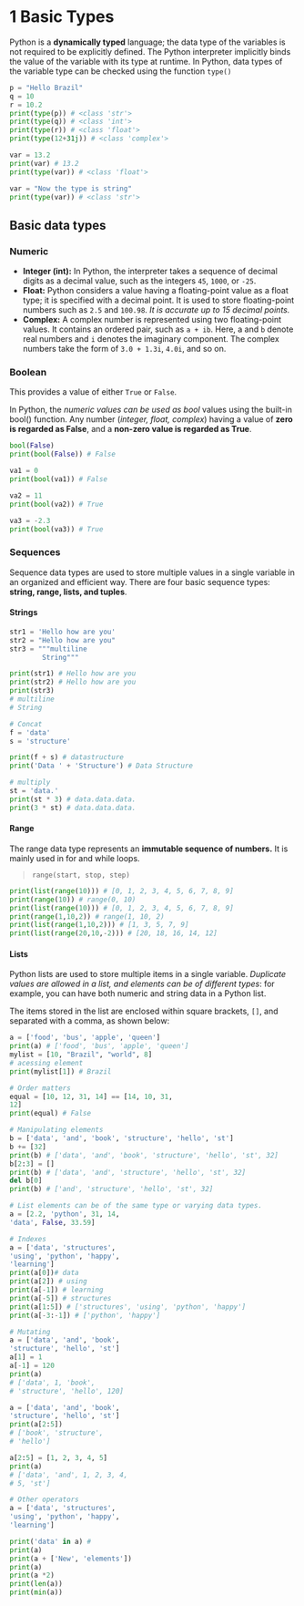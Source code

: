 # 1 Basic Types

Python is a **dynamically typed** language; the data type of the variables is not required to be explicitly defined. The Python interpreter implicitly binds the value of the variable with its type at runtime. In Python, data types of the variable type can be checked using the function `type()`

```python
p = "Hello Brazil"
q = 10
r = 10.2
print(type(p)) # <class 'str'>
print(type(q)) # <class 'int'>
print(type(r)) # <class 'float'>
print(type(12+31j)) # <class 'complex'>
```

```python
var = 13.2
print(var) # 13.2
print(type(var)) # <class 'float'>

var = "Now the type is string"
print(type(var)) # <class 'str'>
```

## Basic data types

### Numeric
- **Integer (int):** In Python, the interpreter takes a sequence of decimal digits as a decimal value, such as the integers `45`, `1000`, or `-25`.
- **Float:** Python considers a value having a floating-point value as a float type; it is specified with a decimal point. It is used to store floating-point numbers such as `2.5` and `100.98`. *It is accurate up to 15 decimal points.*
- **Complex:** A complex number is represented using two floating-point values. It contains an ordered pair, such as `a + ib`. Here, a and `b` denote real numbers and `i` denotes the imaginary component. The complex numbers take the form of `3.0 + 1.3i`, `4.0i`, and so on.

### Boolean
This provides a value of either `True` or `False`. 

In Python, the *numeric values can be used as bool* values using the built-in bool() function. Any number (*integer, float, complex*) having a value of **zero is regarded as False**, and a **non-zero value is regarded as True**.

```python
bool(False)
print(bool(False)) # False

va1 = 0
print(bool(va1)) # False

va2 = 11
print(bool(va2)) # True

va3 = -2.3
print(bool(va3)) # True
```

### Sequences

Sequence data types are used to store multiple values in a single variable in an organized and efficient way. There are four basic sequence types: **string, range, lists, and tuples**.

#### Strings
```python
str1 = 'Hello how are you'
str2 = "Hello how are you"
str3 = """multiline 
		String"""

print(str1) # Hello how are you
print(str2) # Hello how are you
print(str3)	
# multiline
# String
```

```python
# Concat
f = 'data'
s = 'structure'

print(f + s) # datastructure
print('Data ' + 'Structure') # Data Structure
```
```python
# multiply
st = 'data.'
print(st * 3) # data.data.data.
print(3 * st) # data.data.data.
```

#### Range
The range data type represents an **immutable sequence of numbers.** It is mainly used in for and while loops. 
>`range(start, stop, step)`
```python
print(list(range(10))) # [0, 1, 2, 3, 4, 5, 6, 7, 8, 9]
print(range(10)) # range(0, 10)
print(list(range(10))) # [0, 1, 2, 3, 4, 5, 6, 7, 8, 9]
print(range(1,10,2)) # range(1, 10, 2)
print(list(range(1,10,2))) # [1, 3, 5, 7, 9]
print(list(range(20,10,-2))) # [20, 18, 16, 14, 12]
```

#### Lists
Python lists are used to store multiple items in a single variable. *Duplicate values are allowed in a list, and elements can be of different types*: for example, you can have both numeric and string data in a Python list.

The items stored in the list are enclosed within square brackets, `[]`, and separated with a comma, as shown below:
```python
a = ['food', 'bus', 'apple', 'queen']
print(a) # ['food', 'bus', 'apple', 'queen']
mylist = [10, "Brazil", "world", 8]
# acessing element
print(mylist[1]) # Brazil
```

```python
# Order matters
equal = [10, 12, 31, 14] == [14, 10, 31,
12]
print(equal) # False
```
```python
# Manipulating elements
b = ['data', 'and', 'book', 'structure', 'hello', 'st']
b += [32]
print(b) # ['data', 'and', 'book', 'structure', 'hello', 'st', 32]
b[2:3] = []
print(b) # ['data', 'and', 'structure', 'hello', 'st', 32]
del b[0]
print(b) # ['and', 'structure', 'hello', 'st', 32]
```
```python
# List elements can be of the same type or varying data types.
a = [2.2, 'python', 31, 14,
'data', False, 33.59]
```

```python
# Indexes
a = ['data', 'structures',
'using', 'python', 'happy',
'learning']
print(a[0])# data
print(a[2]) # using
print(a[-1]) # learning
print(a[-5]) # structures
print(a[1:5]) # ['structures', 'using', 'python', 'happy']
print(a[-3:-1]) # ['python', 'happy']
```
```python
# Mutating
a = ['data', 'and', 'book',
'structure', 'hello', 'st']
a[1] = 1 
a[-1] = 120
print(a)
# ['data', 1, 'book',
# 'structure', 'hello', 120]

a = ['data', 'and', 'book',
'structure', 'hello', 'st']
print(a[2:5])
# ['book', 'structure',
# 'hello']

a[2:5] = [1, 2, 3, 4, 5]
print(a)
# ['data', 'and', 1, 2, 3, 4,
# 5, 'st']
```

```python
# Other operators
a = ['data', 'structures',
'using', 'python', 'happy',
'learning']

print('data' in a) # 
print(a)
print(a + ['New', 'elements'])
print(a)
print(a *2)
print(len(a))
print(min(a))
```
<!--stackedit_data:
eyJoaXN0b3J5IjpbLTg1MjA4NzU0NF19
-->